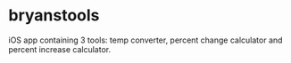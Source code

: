 # bryanstools
iOS app containing 3 tools: temp converter, percent change calculator and percent increase calculator.
